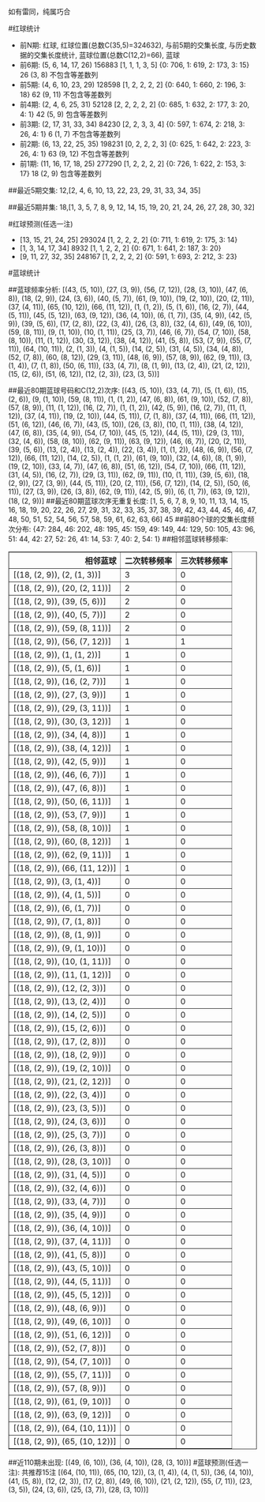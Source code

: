 <!-- 
.. title: 大乐透17044期(2017-04-19)数据分析报告
.. slug: dlott-17044-2017-04-19-report
.. date: 2017-04-20 08:00:00 UTC+08:00
.. tags: Lottery
.. link: 
.. description: 
.. type: text
-->

如有雷同，纯属巧合

<!-- TEASER_END-->

#红球统计

- 前N期: 红球, 红球位置(总数C(35,5)=324632), 与前5期的交集长度, 与历史数据的交集长度统计, 蓝球位置(总数C(12,2)=66), 蓝球
- 前6期: (5, 6, 14, 17, 26) 156883 [1, 1, 1, 3, 5] {0: 706, 1: 619, 2: 173, 3: 15} 26 (3, 8) 不包含等差数列
- 前5期: (4, 6, 10, 23, 29) 128598 [1, 2, 2, 2, 2] {0: 640, 1: 660, 2: 196, 3: 18} 62 (9, 11) 不包含等差数列
- 前4期: (2, 4, 6, 25, 31) 52128 [2, 2, 2, 2, 2] {0: 685, 1: 632, 2: 177, 3: 20, 4: 1} 42 (5, 9) 包含等差数列
- 前3期: (2, 17, 31, 33, 34) 84230 [2, 2, 3, 3, 4] {0: 597, 1: 674, 2: 218, 3: 26, 4: 1} 6 (1, 7) 不包含等差数列
- 前2期: (6, 13, 22, 25, 35) 198231 [0, 2, 2, 2, 3] {0: 625, 1: 642, 2: 223, 3: 26, 4: 1} 63 (9, 12) 不包含等差数列
- 前1期: (11, 16, 17, 18, 25) 277290 [1, 2, 2, 2, 2] {0: 726, 1: 622, 2: 153, 3: 17} 18 (2, 9) 包含等差数列

##最近5期交集:
12,[2, 4, 6, 10, 13, 22, 23, 29, 31, 33, 34, 35]

##最近5期并集:
18,[1, 3, 5, 7, 8, 9, 12, 14, 15, 19, 20, 21, 24, 26, 27, 28, 30, 32]

#红球预测(任选一注)

- [13, 15, 21, 24, 25] 293024 [1, 2, 2, 2, 2] {0: 711, 1: 619, 2: 175, 3: 14}
- [1, 3, 14, 17, 34] 8932 [1, 1, 2, 2, 2] {0: 671, 1: 641, 2: 187, 3: 20}
- [9, 11, 27, 32, 35] 248167 [1, 2, 2, 2, 2] {0: 591, 1: 693, 2: 212, 3: 23}

#蓝球统计

##蓝球频率分析:
[(43, (5, 10)), (27, (3, 9)), (56, (7, 12)), (28, (3, 10)), (47, (6, 8)), (18, (2, 9)), (24, (3, 6)), (40, (5, 7)), (61, (9, 10)), (19, (2, 10)), (20, (2, 11)), (37, (4, 11)), (65, (10, 12)), (66, (11, 12)), (1, (1, 2)), (5, (1, 6)), (16, (2, 7)), (44, (5, 11)), (45, (5, 12)), (63, (9, 12)), (36, (4, 10)), (6, (1, 7)), (35, (4, 9)), (42, (5, 9)), (39, (5, 6)), (17, (2, 8)), (22, (3, 4)), (26, (3, 8)), (32, (4, 6)), (49, (6, 10)), (59, (8, 11)), (9, (1, 10)), (10, (1, 11)), (25, (3, 7)), (46, (6, 7)), (54, (7, 10)), (58, (8, 10)), (11, (1, 12)), (30, (3, 12)), (38, (4, 12)), (41, (5, 8)), (53, (7, 9)), (55, (7, 11)), (64, (10, 11)), (2, (1, 3)), (4, (1, 5)), (14, (2, 5)), (31, (4, 5)), (34, (4, 8)), (52, (7, 8)), (60, (8, 12)), (29, (3, 11)), (48, (6, 9)), (57, (8, 9)), (62, (9, 11)), (3, (1, 4)), (7, (1, 8)), (50, (6, 11)), (33, (4, 7)), (8, (1, 9)), (13, (2, 4)), (21, (2, 12)), (15, (2, 6)), (51, (6, 12)), (12, (2, 3)), (23, (3, 5))]

##最近80期蓝球号码和C(12,2)次序:
 [(43, (5, 10)), (33, (4, 7)), (5, (1, 6)), (15, (2, 6)), (9, (1, 10)), (59, (8, 11)), (1, (1, 2)), (47, (6, 8)), (61, (9, 10)), (52, (7, 8)), (57, (8, 9)), (11, (1, 12)), (16, (2, 7)), (1, (1, 2)), (42, (5, 9)), (16, (2, 7)), (11, (1, 12)), (37, (4, 11)), (19, (2, 10)), (44, (5, 11)), (7, (1, 8)), (37, (4, 11)), (66, (11, 12)), (51, (6, 12)), (46, (6, 7)), (43, (5, 10)), (26, (3, 8)), (10, (1, 11)), (38, (4, 12)), (47, (6, 8)), (35, (4, 9)), (54, (7, 10)), (45, (5, 12)), (44, (5, 11)), (29, (3, 11)), (32, (4, 6)), (58, (8, 10)), (62, (9, 11)), (63, (9, 12)), (46, (6, 7)), (20, (2, 11)), (39, (5, 6)), (13, (2, 4)), (13, (2, 4)), (22, (3, 4)), (1, (1, 2)), (48, (6, 9)), (56, (7, 12)), (66, (11, 12)), (14, (2, 5)), (1, (1, 2)), (61, (9, 10)), (32, (4, 6)), (8, (1, 9)), (19, (2, 10)), (33, (4, 7)), (47, (6, 8)), (51, (6, 12)), (54, (7, 10)), (66, (11, 12)), (31, (4, 5)), (16, (2, 7)), (29, (3, 11)), (62, (9, 11)), (10, (1, 11)), (39, (5, 6)), (18, (2, 9)), (27, (3, 9)), (44, (5, 11)), (20, (2, 11)), (56, (7, 12)), (14, (2, 5)), (50, (6, 11)), (27, (3, 9)), (26, (3, 8)), (62, (9, 11)), (42, (5, 9)), (6, (1, 7)), (63, (9, 12)), (18, (2, 9))]
##最近80期蓝球次序无重复长度:
 [1, 5, 6, 7, 8, 9, 10, 11, 13, 14, 15, 16, 18, 19, 20, 22, 26, 27, 29, 31, 32, 33, 35, 37, 38, 39, 42, 43, 44, 45, 46, 47, 48, 50, 51, 52, 54, 56, 57, 58, 59, 61, 62, 63, 66] 45
##前80个球的交集长度频次分布:
{47: 284, 46: 202, 48: 195, 45: 159, 49: 149, 44: 129, 50: 105, 43: 96, 51: 44, 42: 27, 52: 26, 41: 14, 53: 7, 40: 2, 54: 1}
##相邻蓝球转移频率:
 <table border="1" class="table table-striped dataframe">
  <thead>
    <tr style="text-align: right;">
      <th>相邻蓝球</th>
      <th>二次转移频率</th>
      <th>三次转移频率</th>
    </tr>
  </thead>
  <tbody>
    <tr>
      <td>[(18, (2, 9)), (2, (1, 3))]</td>
      <td>3</td>
      <td>0</td>
    </tr>
    <tr>
      <td>[(18, (2, 9)), (20, (2, 11))]</td>
      <td>2</td>
      <td>0</td>
    </tr>
    <tr>
      <td>[(18, (2, 9)), (39, (5, 6))]</td>
      <td>2</td>
      <td>0</td>
    </tr>
    <tr>
      <td>[(18, (2, 9)), (40, (5, 7))]</td>
      <td>2</td>
      <td>0</td>
    </tr>
    <tr>
      <td>[(18, (2, 9)), (59, (8, 11))]</td>
      <td>2</td>
      <td>0</td>
    </tr>
    <tr>
      <td>[(18, (2, 9)), (56, (7, 12))]</td>
      <td>1</td>
      <td>1</td>
    </tr>
    <tr>
      <td>[(18, (2, 9)), (1, (1, 2))]</td>
      <td>1</td>
      <td>0</td>
    </tr>
    <tr>
      <td>[(18, (2, 9)), (5, (1, 6))]</td>
      <td>1</td>
      <td>0</td>
    </tr>
    <tr>
      <td>[(18, (2, 9)), (16, (2, 7))]</td>
      <td>1</td>
      <td>0</td>
    </tr>
    <tr>
      <td>[(18, (2, 9)), (27, (3, 9))]</td>
      <td>1</td>
      <td>0</td>
    </tr>
    <tr>
      <td>[(18, (2, 9)), (29, (3, 11))]</td>
      <td>1</td>
      <td>0</td>
    </tr>
    <tr>
      <td>[(18, (2, 9)), (30, (3, 12))]</td>
      <td>1</td>
      <td>0</td>
    </tr>
    <tr>
      <td>[(18, (2, 9)), (34, (4, 8))]</td>
      <td>1</td>
      <td>0</td>
    </tr>
    <tr>
      <td>[(18, (2, 9)), (38, (4, 12))]</td>
      <td>1</td>
      <td>0</td>
    </tr>
    <tr>
      <td>[(18, (2, 9)), (42, (5, 9))]</td>
      <td>1</td>
      <td>0</td>
    </tr>
    <tr>
      <td>[(18, (2, 9)), (46, (6, 7))]</td>
      <td>1</td>
      <td>0</td>
    </tr>
    <tr>
      <td>[(18, (2, 9)), (47, (6, 8))]</td>
      <td>1</td>
      <td>0</td>
    </tr>
    <tr>
      <td>[(18, (2, 9)), (50, (6, 11))]</td>
      <td>1</td>
      <td>0</td>
    </tr>
    <tr>
      <td>[(18, (2, 9)), (53, (7, 9))]</td>
      <td>1</td>
      <td>0</td>
    </tr>
    <tr>
      <td>[(18, (2, 9)), (58, (8, 10))]</td>
      <td>1</td>
      <td>0</td>
    </tr>
    <tr>
      <td>[(18, (2, 9)), (60, (8, 12))]</td>
      <td>1</td>
      <td>0</td>
    </tr>
    <tr>
      <td>[(18, (2, 9)), (62, (9, 11))]</td>
      <td>1</td>
      <td>0</td>
    </tr>
    <tr>
      <td>[(18, (2, 9)), (66, (11, 12))]</td>
      <td>1</td>
      <td>0</td>
    </tr>
    <tr>
      <td>[(18, (2, 9)), (3, (1, 4))]</td>
      <td>0</td>
      <td>0</td>
    </tr>
    <tr>
      <td>[(18, (2, 9)), (4, (1, 5))]</td>
      <td>0</td>
      <td>0</td>
    </tr>
    <tr>
      <td>[(18, (2, 9)), (6, (1, 7))]</td>
      <td>0</td>
      <td>0</td>
    </tr>
    <tr>
      <td>[(18, (2, 9)), (7, (1, 8))]</td>
      <td>0</td>
      <td>0</td>
    </tr>
    <tr>
      <td>[(18, (2, 9)), (8, (1, 9))]</td>
      <td>0</td>
      <td>0</td>
    </tr>
    <tr>
      <td>[(18, (2, 9)), (9, (1, 10))]</td>
      <td>0</td>
      <td>0</td>
    </tr>
    <tr>
      <td>[(18, (2, 9)), (10, (1, 11))]</td>
      <td>0</td>
      <td>0</td>
    </tr>
    <tr>
      <td>[(18, (2, 9)), (11, (1, 12))]</td>
      <td>0</td>
      <td>0</td>
    </tr>
    <tr>
      <td>[(18, (2, 9)), (12, (2, 3))]</td>
      <td>0</td>
      <td>0</td>
    </tr>
    <tr>
      <td>[(18, (2, 9)), (13, (2, 4))]</td>
      <td>0</td>
      <td>0</td>
    </tr>
    <tr>
      <td>[(18, (2, 9)), (14, (2, 5))]</td>
      <td>0</td>
      <td>0</td>
    </tr>
    <tr>
      <td>[(18, (2, 9)), (15, (2, 6))]</td>
      <td>0</td>
      <td>0</td>
    </tr>
    <tr>
      <td>[(18, (2, 9)), (17, (2, 8))]</td>
      <td>0</td>
      <td>0</td>
    </tr>
    <tr>
      <td>[(18, (2, 9)), (18, (2, 9))]</td>
      <td>0</td>
      <td>0</td>
    </tr>
    <tr>
      <td>[(18, (2, 9)), (19, (2, 10))]</td>
      <td>0</td>
      <td>0</td>
    </tr>
    <tr>
      <td>[(18, (2, 9)), (21, (2, 12))]</td>
      <td>0</td>
      <td>0</td>
    </tr>
    <tr>
      <td>[(18, (2, 9)), (22, (3, 4))]</td>
      <td>0</td>
      <td>0</td>
    </tr>
    <tr>
      <td>[(18, (2, 9)), (23, (3, 5))]</td>
      <td>0</td>
      <td>0</td>
    </tr>
    <tr>
      <td>[(18, (2, 9)), (24, (3, 6))]</td>
      <td>0</td>
      <td>0</td>
    </tr>
    <tr>
      <td>[(18, (2, 9)), (25, (3, 7))]</td>
      <td>0</td>
      <td>0</td>
    </tr>
    <tr>
      <td>[(18, (2, 9)), (26, (3, 8))]</td>
      <td>0</td>
      <td>0</td>
    </tr>
    <tr>
      <td>[(18, (2, 9)), (28, (3, 10))]</td>
      <td>0</td>
      <td>0</td>
    </tr>
    <tr>
      <td>[(18, (2, 9)), (31, (4, 5))]</td>
      <td>0</td>
      <td>0</td>
    </tr>
    <tr>
      <td>[(18, (2, 9)), (32, (4, 6))]</td>
      <td>0</td>
      <td>0</td>
    </tr>
    <tr>
      <td>[(18, (2, 9)), (33, (4, 7))]</td>
      <td>0</td>
      <td>0</td>
    </tr>
    <tr>
      <td>[(18, (2, 9)), (35, (4, 9))]</td>
      <td>0</td>
      <td>0</td>
    </tr>
    <tr>
      <td>[(18, (2, 9)), (36, (4, 10))]</td>
      <td>0</td>
      <td>0</td>
    </tr>
    <tr>
      <td>[(18, (2, 9)), (37, (4, 11))]</td>
      <td>0</td>
      <td>0</td>
    </tr>
    <tr>
      <td>[(18, (2, 9)), (41, (5, 8))]</td>
      <td>0</td>
      <td>0</td>
    </tr>
    <tr>
      <td>[(18, (2, 9)), (43, (5, 10))]</td>
      <td>0</td>
      <td>0</td>
    </tr>
    <tr>
      <td>[(18, (2, 9)), (44, (5, 11))]</td>
      <td>0</td>
      <td>0</td>
    </tr>
    <tr>
      <td>[(18, (2, 9)), (45, (5, 12))]</td>
      <td>0</td>
      <td>0</td>
    </tr>
    <tr>
      <td>[(18, (2, 9)), (48, (6, 9))]</td>
      <td>0</td>
      <td>0</td>
    </tr>
    <tr>
      <td>[(18, (2, 9)), (49, (6, 10))]</td>
      <td>0</td>
      <td>0</td>
    </tr>
    <tr>
      <td>[(18, (2, 9)), (51, (6, 12))]</td>
      <td>0</td>
      <td>0</td>
    </tr>
    <tr>
      <td>[(18, (2, 9)), (52, (7, 8))]</td>
      <td>0</td>
      <td>0</td>
    </tr>
    <tr>
      <td>[(18, (2, 9)), (54, (7, 10))]</td>
      <td>0</td>
      <td>0</td>
    </tr>
    <tr>
      <td>[(18, (2, 9)), (55, (7, 11))]</td>
      <td>0</td>
      <td>0</td>
    </tr>
    <tr>
      <td>[(18, (2, 9)), (57, (8, 9))]</td>
      <td>0</td>
      <td>0</td>
    </tr>
    <tr>
      <td>[(18, (2, 9)), (61, (9, 10))]</td>
      <td>0</td>
      <td>0</td>
    </tr>
    <tr>
      <td>[(18, (2, 9)), (63, (9, 12))]</td>
      <td>0</td>
      <td>0</td>
    </tr>
    <tr>
      <td>[(18, (2, 9)), (64, (10, 11))]</td>
      <td>0</td>
      <td>0</td>
    </tr>
    <tr>
      <td>[(18, (2, 9)), (65, (10, 12))]</td>
      <td>0</td>
      <td>0</td>
    </tr>
  </tbody>
</table>
##近110期未出现:
 [(49, (6, 10)), (36, (4, 10)), (28, (3, 10))]
#蓝球预测(任选一注):
共推荐15注
 [(64, (10, 11)), (65, (10, 12)), (3, (1, 4)), (4, (1, 5)), (36, (4, 10)), (41, (5, 8)), (12, (2, 3)), (17, (2, 8)), (49, (6, 10)), (21, (2, 12)), (55, (7, 11)), (23, (3, 5)), (24, (3, 6)), (25, (3, 7)), (28, (3, 10))]

